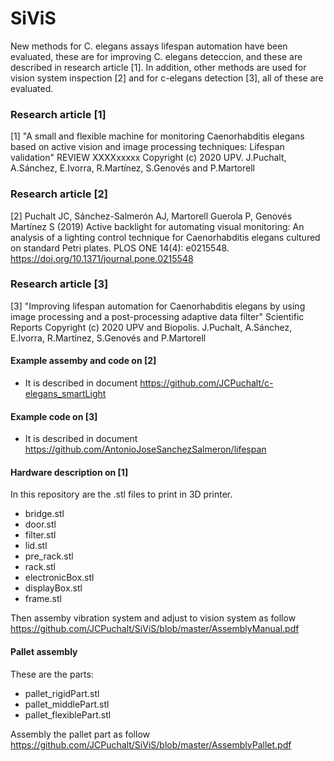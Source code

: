 # SiViS
New methods for C. elegans assays lifespan automation have been evaluated, these are for improving C. elegans deteccion, and these are described in research article [1].
In addition, other methods are used for vision system inspection [2] and for c-elegans detection [3], all of these are evaluated.

### Research article [1]
[1] "A small and flexible machine for monitoring Caenorhabditis elegans based on active vision and image processing techniques: Lifespan validation" REVIEW XXXXxxxxx
Copyright (c) 2020 UPV. J.Puchalt, A.Sánchez, E.Ivorra, R.Martínez, S.Genovés and P.Martorell

### Research article [2]
[2] Puchalt JC, Sánchez-Salmerón AJ, Martorell Guerola P, Genovés Martínez S (2019) Active backlight for automating visual monitoring: An analysis of a lighting control technique for Caenorhabditis elegans cultured on standard Petri plates. PLOS ONE 14(4): e0215548. https://doi.org/10.1371/journal.pone.0215548

### Research article [3]
[3] "Improving lifespan automation for Caenorhabditis elegans by using image processing and a post-processing adaptive data filter" Scientific Reports
Copyright (c) 2020 UPV and Biopolis. J.Puchalt, A.Sánchez, E.Ivorra, R.Martínez, S.Genovés and P.Martorell

#### Example assemby and code on [2]
* It is described in document https://github.com/JCPuchalt/c-elegans_smartLight

#### Example code on [3]
* It is described in document https://github.com/AntonioJoseSanchezSalmeron/lifespan

#### Hardware description on [1]
In this repository are the .stl files to print in 3D printer. 
* bridge.stl
* door.stl
* filter.stl
* lid.stl
* pre_rack.stl
* rack.stl
* electronicBox.stl
* displayBox.stl
* frame.stl

Then assemby vibration system and adjust to vision system as follow 
https://github.com/JCPuchalt/SiViS/blob/master/AssemblyManual.pdf

#### Pallet assembly
These are the parts:
* pallet_rigidPart.stl
* pallet_middlePart.stl
* pallet_flexiblePart.stl

Assembly the pallet part as follow https://github.com/JCPuchalt/SiViS/blob/master/AssemblyPallet.pdf

